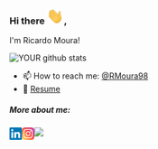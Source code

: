 ### Hi there <img src="/wave.gif" width="30px">, 
I'm Ricardo Moura!

![YOUR github stats](https://github-readme-stats.vercel.app/api?username=RMoura98)

- 📫 How to reach me: [@RMoura98](https://www.linkedin.com/in/RMoura98/)
- 📝 [Resume]()

<h5> More about me: </h5>


<div>
  
  <a href="https://www.linkedin.com/in/RMoura98/">
    <img align="left" alt="Moura's Linkedin" width="22px" src="/linkedin.svg" />
  </a>
  <a href="https://www.instagram.com/rmoura98_/">
    <img align="left" alt="Moura's  Instagram" width="22px" src="/instagram.png" />
  </a>
  <div>
    <img src="https://visitor-badge.glitch.me/badge?page_id=RMoura98.RMoura98" />
  </div>
</div>
<br />

  



<!--![YOUR github stats](https://github-readme-stats.vercel.app/api?username=RMoura98)-->



<!-- Actual text -->
<!--
You can also find me on:  
[<img src="https://img.shields.io/badge/linkedin-%230077B5.svg?&style=for-the-badge&logo=linkedin&logoColor=white" />](https://www.linkedin.com/in/RMoura98/) 
[<img src = "https://img.shields.io/badge/instagram-%23E4405F.svg?&style=for-the-badge&logo=instagram&logoColor=white">](https://www.instagram.com/rmoura98_/) 
[<img src = "https://img.shields.io/badge/facebook-%231877F2.svg?&style=for-the-badge&logo=facebook&logoColor=white">](https://www.facebook.com/Ricardo0Moura)


**RMoura98/RMoura98** is a ✨ _special_ ✨ repository because its `README.md` (this file) appears on your GitHub profile.

Here are some ideas to get you started:

- 🔭 I’m currently working on ...
- 🌱 I’m currently learning ...
- 👯 I’m looking to collaborate on ...
- 🤔 I’m looking for help with ...
- 💬 Ask me about ...
- 📫 How to reach me: ...
- 😄 Pronouns: ...
- ⚡ Fun fact: ...
-->
